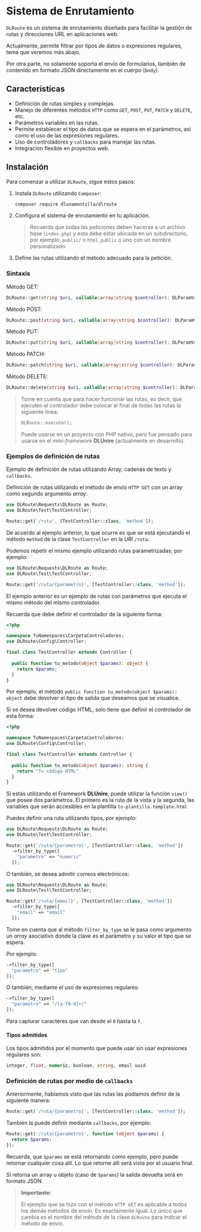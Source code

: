# Sistema de Enrutamiento

`DLRoute` es un sistema de enrutamiento diseñado para facilitar la gestión de rutas y direcciones URL en aplicaciones web.

Actualmente, permite filtrar por tipos de datos o expresiones regulares, tema que veremos más abajo.

Por otra parte, no solamente soporta el envío de formularios, también de contenido en formato JSON directamente en el cuerpo (`body`).

## Características

- Definición de rutas simples y complejas.
- Manejo de diferentes métodos `HTTP` como `GET`, `POST`, `PUT`, `PATCH` y `DELETE`, etc.
- Parámetros variables en las rutas.
- Permite establecer el tipo de datos que se espera en el parámetros, así como el uso de las expresiones regulares.
- Uso de controladores y `callbacks` para manejar las rutas.
- Integración flexible en proyectos web.

## Instalación

Para comenzar a utilizar `DLRoute`, sigue estos pasos:

1. Instala `DLRoute` utilizando `Composer`:

   ```bash
   composer require dlunamontilla/dlroute
    ```

2. Configura el sistema de enrutamiento en tu aplicación.
   > Recuerda que todas las peticiones deben hacerse a un archivo base (`index.php`) y esta debe estar ubicada en un subdirectorio, por ejemplo, `public/` o `html_public` o uno con un nombre personalizado.

3. Define las rutas utilizando el método adecuado para la petición.

### Sintaxis

Método GET:

```php
DLRoute::get(string $uri, callable|array|string $controller): DLParamValueType;
```

Método POST:

```php
DLRoute::post(string $uri, callable|array|string $controller): DLParamValueType;
```

Método PUT:

```php
DLRoute::put(string $uri, callable|array|string $controller): DLParamValueType;
```

Método PATCH:

```php
DLRoute::patch(string $uri, callable|array|string $controller): DLParamValueType;
```

Método DELETE:

```php
DLRoute::delete(string $uri, callable|array|string $controller): DLParamValueType;
```

> Tome en cuenta que para hacer funcionar las rutas, es decir, que ejecuten el controlador debe colocar al final de todas las rutas la siguiente línea:
>
> ```php
> DLRoute::execute();
> ```
>
> Puede usarse en un proyecto con PHP nativo, pero fue pensado para usarse en el _mini-framework_ **DLUnire** (actualmente en desarrollo).
>
### Ejemplos de definición de rutas

Ejemplo de definición de rutas utilizando Array, cadenas de texto y `callbacks`.

Definición de rutas utilizando el método de envío `HTTP GET` con un array como segundo argumento _array_:

```php
use DLRoute\Requests\DLRoute as Route;
use DLRoute\Test\TestController;

Route::get('/ruta', [TestController::class, 'method']);
```

De acuerdo al ejemplo anterior, lo que ocurre es que se está ejecutando el método `method` de la clase `TestController` en la _URI_ `/ruta`.

Podemos repetir el mismo ejemplo utilizando rutas parametrizadas; por ejemplo:

```php
use DLRoute\Requests\DLRoute as Route;
use DLRoute\Test\TestController;

Route::get('/ruta/{parametro}', [TestController::class, 'method']);
```

El ejemplo anterior es un ejemplo de rutas con parámetros que ejecuta el mismo método del mismo controlador.

Recuerda que debe definir el controlador de la siguiente forma:

```php
<?php

namespace TuNamespaces\CarpetaControladores;
use DLRoute\Config\Controller;

final class TestController extends Controller {
  
  public function tu_metodo(object $params): object {
    return $params;
  }
}
```

Por ejemplo, el método `public function tu_metodo(object $params): object` debe devolver el tipo de salida que deseamos que se visualice.

Si se desea devolver código HTML, solo tiene que definir el controlador de esta forma:

```php
<?php

namespace TuNamespaces\CarpetaControladores;
use DLRoute\Config\Controller;

final class TestController extends Controller {
  
  public function tu_metodo(object $params): string {
    return "Tu código HTML"
  }
}
```

Si estás utilizando el Framework **DLUnire**, puede utilizar la función `view()` que posee dos parámetros. El primero es la ruta de la vista y la segunda, las variables que serán accesibles en la plantilla `tu-plantilla.template.html`

Puedes definir una ruta utilizando tipos, por ejemplo:

```php
use DLRoute\Requests\DLRoute as Route;
use DLRoute\Test\TestController;

Route::get('/ruta/{parametro}', [TestController::class, 'method'])
  ->filter_by_type([
    "parametro" => "numeric"
  ]);
```

O también, se desea admitir correos electrónicos:

```php
use DLRoute\Requests\DLRoute as Route;
use DLRoute\Test\TestController;

Route::get('/ruta/{email}', [TestController::class, 'method'])
  ->filter_by_type([
    "email" => "email"
  ]);
```

Tome en cuenta que al método `filter_by_type` se le pasa como argumento un _array_ asociativo donde la clave es el parámetro y su valor el tipo que se espera.

Por ejemplo:

```php
->filter_by_type([
  "parametro" => "tipo"
]);
```

O también, mediante el uso de expresiones regulares:

```php
->filter_by_type([
  "parametro" => "/[a-f0-9]+/"
]);
```

Para capturar caracteres que van desde el `0` hasta la `f`.

#### Tipos admitidos

Los tipos admitidos por el momento que puede usar sin usar expresiones regulares son:

```php
integer, float, numeric, boolean, string, email uuid
```

### Definición de rutas por medio de `callbacks`

Anteriormente, habíamos visto que las rutas las podíamos definir de la siguiente manera:

```php
Route::get('/ruta/{parametro}', [TestController::class, 'method']);
```

También la puede definir mediante `callbacks`, por ejemplo:

```php
Route::get('/ruta/{parametro}', function (object $params) {
  return $params;
});
```

Recuerda, que `$params` se está retornando como ejemplo, pero puede retornar cualquier cosa allí. Lo que retorne allí será vista por el usuario final.

Si retorna un array u objeto (caso de `$params`) la salida devuelta será en formato JSON.

> **Importante:**
>
> El ejemplo que se hizo con el método `HTTP GET` es aplicable a todos los demás métodos de envío. Es exactamente igual. Lo único que cambia es el nombre del método de la clase `DLRoute` para indicar el método de envío.
